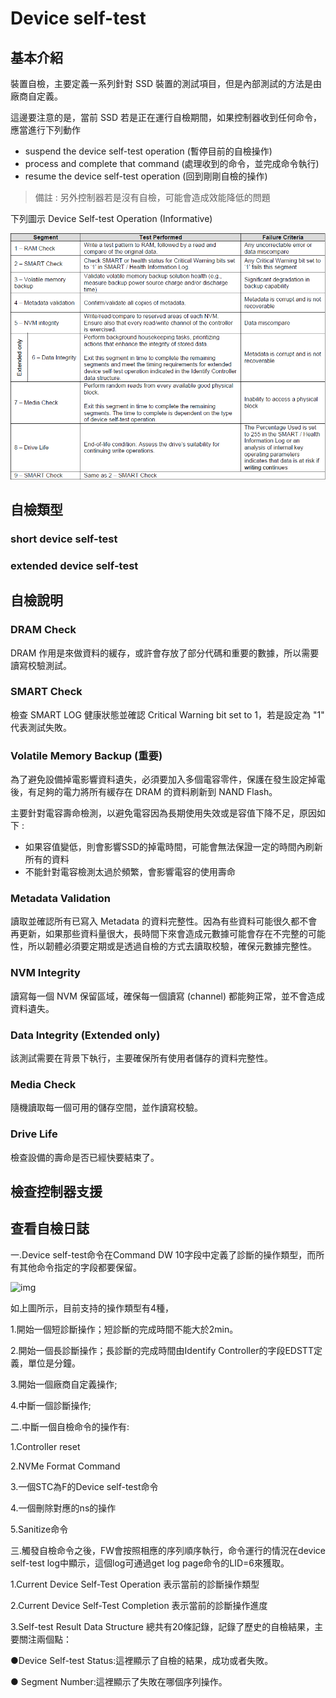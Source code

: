 # Device self-test



## 基本介紹

裝置自檢，主要定義一系列針對 SSD 裝置的測試項目，但是內部測試的方法是由廠商自定義。

這邊要注意的是，當前 SSD 若是正在運行自檢期間，如果控制器收到任何命令，應當進行下列動作

* suspend the device self-test operation  (暫停目前的自檢操作)
* process and complete that command (處理收到的命令，並完成命令執行)
* resume the device self-test operation (回到剛剛自檢的操作)

> 備註 : 另外控制器若是沒有自檢，可能會造成效能降低的問題

下列圖示 Device Self-test Operation (Informative)

![](https://github.com/miniedwins/learning/blob/main/nvme/pic/device_self_test_informative.png)



## 自檢類型

### short device self-test



### extended device self-test





## 自檢說明

### DRAM Check

DRAM 作用是來做資料的緩存，或許會存放了部分代碼和重要的數據，所以需要讀寫校驗測試。

### SMART Check

檢查 SMART LOG 健康狀態並確認 Critical Warning bit set to 1，若是設定為 "1" 代表測試失敗。

### Volatile Memory Backup (重要) 

為了避免設備掉電影響資料遺失，必須要加入多個電容零件，保護在發生設定掉電後，有足夠的電力將所有緩存在 DRAM 的資料刷新到 NAND Flash。

主要針對電容壽命檢測，以避免電容因為長期使用失效或是容值下降不足，原因如下 : 

* 如果容值變低，則會影響SSD的掉電時間，可能會無法保證一定的時間內刷新所有的資料
* 不能針對電容檢測太過於頻繁，會影響電容的使用壽命

### Metadata Validation

讀取並確認所有已寫入 Metadata 的資料完整性。因為有些資料可能很久都不會再更新，如果那些資料量很大，長時間下來會造成元數據可能會存在不完整的可能性，所以韌體必須要定期或是透過自檢的方式去讀取校驗，確保元數據完整性。

### NVM Integrity

讀寫每一個 NVM 保留區域，確保每一個讀寫 (channel) 都能夠正常，並不會造成資料遺失。

### Data Integrity (Extended only)

該測試需要在背景下執行，主要確保所有使用者儲存的資料完整性。

### Media Check

隨機讀取每一個可用的儲存空間，並作讀寫校驗。

### Drive Life

檢查設備的壽命是否已經快要結束了。



## 檢查控制器支援





## 查看自檢日誌





一.Device self-test命令在Command DW 10字段中定義了診斷的操作類型，而所有其他命令指定的字段都要保留。

![img](https://files.sekorm.com/opt/fileStore/cms/nps/editor/20210521/1621582300536061353th.png)



如上圖所示，目前支持的操作類型有4種，

1.開始一個短診斷操作；短診斷的完成時間不能大於2min。

2.開始一個長診斷操作；長診斷的完成時間由Identify Controller的字段EDSTT定義，單位是分鐘。

3.開始一個廠商自定義操作;

4.中斷一個診斷操作;



二.中斷一個自檢命令的操作有:

1.Controller reset

2.NVMe Format Command

3.一個STC為F的Device self-test命令

4.一個刪除對應的ns的操作

5.Sanitize命令



三.觸發自檢命令之後，FW會按照相應的序列順序執行，命令運行的情況在device self-test log中顯示，這個log可通過get log page命令的LID=6來獲取。

1.Current Device Self-Test Operation 表示當前的診斷操作類型

2.Current Device Self-Test Completion 表示當前的診斷操作進度

3.Self-test Result Data Structure 總共有20條記錄，記錄了歷史的自檢結果，主要關注兩個點：

●Device Self-test Status:這裡顯示了自檢的結果，成功或者失敗。

● Segment Number:這裡顯示了失敗在哪個序列操作。
